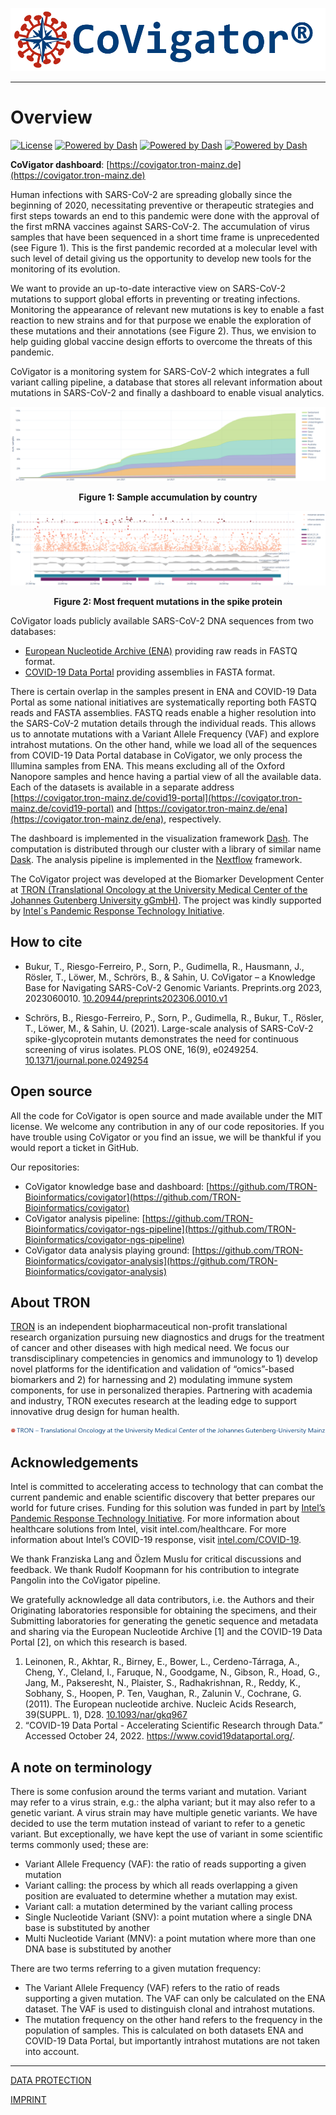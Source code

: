 ![CoVigator logo](_static/figures/CoVigator_logo_txt_reg_no_bg.png "CoVigator logo")

-----------------

# Overview

[![License](https://img.shields.io/badge/license-MIT-green)](https://opensource.org/licenses/MIT)
[![Powered by Dash](https://img.shields.io/badge/powered%20by-Dash-orange.svg?style=flat&colorA=E1523D&colorB=007D8A)](https://dash.plotly.com/)
[![Powered by Dash](https://img.shields.io/badge/powered%20by-Dask-orange.svg?style=flat&colorA=E1523D&colorB=007D8A)](https://dask.org/)
[![Powered by Dash](https://img.shields.io/badge/powered%20by-Nextflow-orange.svg?style=flat&colorA=E1523D&colorB=007D8A)](https://nextflow.io/)


**CoVigator dashboard**: [https://covigator.tron-mainz.de](https://covigator.tron-mainz.de)

Human infections with SARS-CoV-2 are spreading globally since the beginning of 2020, necessitating preventive or 
therapeutic strategies and first steps towards an end to this pandemic were done with the approval of the first mRNA 
vaccines against SARS-CoV-2. 
The accumulation of virus samples that have been sequenced in a short time frame is unprecedented (see Figure 1).
This is the first pandemic recorded at a molecular level with such level of detail giving us the opportunity to develop
new tools for the monitoring of its evolution.

We want to provide an up-to-date interactive view on SARS-CoV-2 mutations to support global efforts in preventing or 
treating infections. 
Monitoring the appearance of relevant new mutations is key to enable a fast reaction to new strains and for that 
purpose we enable the exploration of these mutations and their annotations (see Figure 2). 
Thus, we envision to help guiding global vaccine design efforts to overcome the threats of this pandemic.

CoVigator is a monitoring system for SARS-CoV-2 which integrates a full variant calling pipeline, 
a database that stores all relevant information about mutations in SARS-CoV-2 and finally a dashboard to enable 
visual analytics.

![CoVigator sample accumulation](_static/figures/screenshot_01_samples.png)

<p align = "center">
<b>Figure 1: Sample accumulation by country</b>
</p>


![CoVigator gene S view](_static/figures/screenshot_01_gene_view.png)

<p align = "center">
<b>Figure 2: Most frequent mutations in the spike protein</b>
</p>

CoVigator loads publicly available SARS-CoV-2 DNA sequences from two databases:

* [European Nucleotide Archive (ENA)](https://www.ebi.ac.uk/ena) providing raw reads in FASTQ format.
* [COVID-19 Data Portal](https://www.covid19dataportal.org/) providing assemblies in FASTA format.

There is certain overlap in the samples present in ENA and COVID-19 Data Portal as some national initiatives are systematically 
reporting both FASTQ reads and FASTA assemblies. FASTQ reads enable a higher resolution into the SARS-CoV-2 mutation details through the individual 
reads. This allows us to annotate mutations with a Variant Allele Frequency (VAF) and explore intrahost 
mutations. On the other hand, while we load all of the sequences from COVID-19 Data Portal database in CoVigator, we only process the Illumina 
samples from ENA. This means excluding all of the Oxford Nanopore samples and hence having a partial view of all the 
available data. Each of the datasets is available in a separate address 
[https://covigator.tron-mainz.de/covid19-portal](https://covigator.tron-mainz.de/covid19-portal) and 
[https://covigator.tron-mainz.de/ena](https://covigator.tron-mainz.de/ena), respectively.

The dashboard is implemented in the visualization framework [Dash](https://dash.plotly.com/). 
The computation is distributed through our cluster with a library of similar name [Dask](https://dask.org/).
The analysis pipeline is implemented in the [Nextflow](https://www.nextflow.io/) framework.

The CoVigator project was developed at the Biomarker Development Center at 
[TRON (Translational Oncology at the University Medical Center of the Johannes Gutenberg University gGmbH)](https://tron-mainz.de/). 
The project was kindly supported by 
[Intel´s Pandemic Response Technology Initiative](https://newsroom.intel.com/tag/pandemic-response-technology-initiative).

## How to cite

* Bukur, T., Riesgo-Ferreiro, P., Sorn, P., Gudimella, R., Hausmann, J., Rösler, T., Löwer, M., Schrörs, B., & Sahin, U. 
  CoVigator – a Knowledge Base for Navigating SARS-CoV-2 Genomic Variants. Preprints.org 2023, 2023060010. 
  [10.20944/preprints202306.0010.v1](https://doi.org/10.20944/preprints202306.0010.v1)

* Schrörs, B., Riesgo-Ferreiro, P., Sorn, P., Gudimella, R., Bukur, T., Rösler, T., Löwer, M., & Sahin, U. (2021). 
  Large-scale analysis of SARS-CoV-2 spike-glycoprotein mutants demonstrates the need for continuous screening of virus 
  isolates. PLOS ONE, 16(9), e0249254. [10.1371/journal.pone.0249254](https://doi.org/10.1371/journal.pone.0249254)

## Open source

All the code for CoVigator is open source and made available under the MIT license. 
We welcome any contribution in any of our code repositories. If you have trouble using CoVigator or you find an issue, 
we will be thankful if you would report a ticket in GitHub.

Our repositories:
* CoVigator knowledge base and dashboard: [https://github.com/TRON-Bioinformatics/covigator](https://github.com/TRON-Bioinformatics/covigator)
* CoVigator analysis pipeline: [https://github.com/TRON-Bioinformatics/covigator-ngs-pipeline](https://github.com/TRON-Bioinformatics/covigator-ngs-pipeline)
* CoVigator data analysis playing ground: [https://github.com/TRON-Bioinformatics/covigator-analysis](https://github.com/TRON-Bioinformatics/covigator-analysis)

## About TRON

[TRON](https://tron-mainz.de/) is an independent biopharmaceutical non-profit translational research organization pursuing 
new diagnostics and drugs for the treatment of cancer and other diseases with high medical need. 
We focus our transdisciplinary competencies in genomics and immunology to 1) develop novel platforms for the 
identification and validation of “omics”-based biomarkers and 2) for harnessing and 2) modulating immune system 
components, for use in personalized therapies. 
Partnering with academia and industry, TRON executes research at the leading edge to support innovative drug design 
for human health.

![TRON logo](_static/figures/tron_logo_no_bg.png "TRON logo")

## Acknowledgements

Intel is committed to accelerating access to technology that can combat the current pandemic and enable scientific 
discovery that better prepares our world for future crises. Funding for this solution was funded in part by
[Intel’s Pandemic Response Technology Initiative](https://newsroom.intel.com/news/intel-commits-technology-response-combat-coronavirus/). 
For more information about healthcare solutions from Intel, visit intel.com/healthcare. 
For more information about Intel’s COVID-19 response, visit 
[intel.com/COVID-19](https://www.intel.com/content/www/us/en/corporate-responsibility/covid-19-response.html).

We thank Franziska Lang and Özlem Muslu for critical discussions and feedback. We thank Rudolf Koopmann for his 
contribution to integrate Pangolin into the CoVigator pipeline.

We gratefully acknowledge all data contributors, i.e. the Authors and their Originating laboratories responsible for 
obtaining the specimens, and their Submitting laboratories for generating the genetic sequence and metadata and sharing 
via the European Nucleotide Archive [1] and the COVID-19 Data Portal [2], on which this research is based.

1) Leinonen, R., Akhtar, R., Birney, E., Bower, L., Cerdeno-Tárraga, A., Cheng, Y., Cleland, I., Faruque, N., 
   Goodgame, N., Gibson, R., Hoad, G., Jang, M., Pakseresht, N., Plaister, S., Radhakrishnan, R., Reddy, K., 
   Sobhany, S., Hoopen, P. Ten, Vaughan, R., Zalunin V., Cochrane, G. (2011). The European nucleotide archive. 
   Nucleic Acids Research, 39(SUPPL. 1), D28. [10.1093/nar/gkq967](https://doi.org/10.1093/nar/gkq967)
2) “COVID-19 Data Portal - Accelerating Scientific Research through Data.” Accessed October 24, 2022. https://www.covid19dataportal.org/.



## A note on terminology

There is some confusion around the terms variant and mutation. Variant may refer to a virus strain, e.g.: the alpha 
variant; but it may also refer to a genetic variant. A virus strain may have multiple genetic variants.
We have decided to use the term mutation instead of variant to refer to a genetic variant. But exceptionally, we have 
kept the use of variant in some scientific terms commonly used; these are: 

* Variant Allele Frequency (VAF): the ratio of reads supporting a given mutation
* Variant calling: the process by which all reads overlapping a given position are evaluated to determine whether a 
  mutation may exist.
* Variant call: a mutation determined by the variant calling process
* Single Nucleotide Variant (SNV): a point mutation where a single DNA base is substituted by another
* Multi Nucleotide Variant (MNV): a point mutation where more than one DNA base is substituted by another

There are two terms referring to a given mutation frequency:
* The Variant Allele Frequency (VAF) refers to the ratio of reads supporting a given mutation. 
  The VAF can only be calculated on the ENA dataset. 
  The VAF is used to distinguish clonal and intrahost mutations. 
* The mutation frequency on the other hand refers to the frequency in the population of samples. 
  This is calculated on both datasets ENA and COVID-19 Data Portal, but importantly intrahost mutations are not taken into account.


------------------------

[DATA PROTECTION](href="https://tron-mainz.de/data-protection/)

[IMPRINT](https://tron-mainz.de/imprint/)
